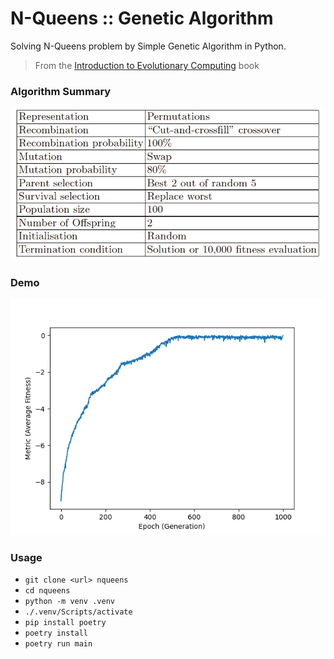 # N-Queens :: Genetic Algorithm

Solving N-Queens problem by Simple Genetic Algorithm in Python.

> From the [Introduction to Evolutionary Computing](http://www.evolutionarycomputation.org/) book

### Algorithm Summary

![Summary](summary.png)

### Demo

![Demo](demo.png)

### Usage

- `git clone <url> nqueens`
- `cd nqueens`
- `python -m venv .venv`
- `./.venv/Scripts/activate`
- `pip install poetry`
- `poetry install`
- `poetry run main`
